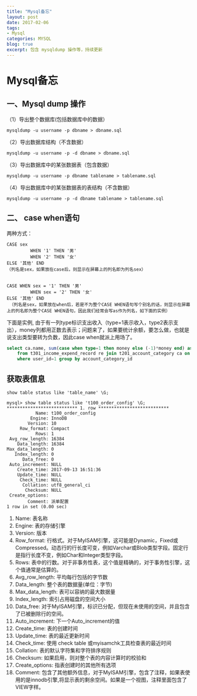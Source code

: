```yaml
---
title: "Mysql备忘"
layout: post
date: 2017-02-06
tags:
- Mysql
categories: MYSQL
blog: true
excerpt: 包含 mysqldump 操作等，持续更新
---
```


# Mysql备忘



## 一、Mysql dump 操作

（1）导出整个数据库(包括数据库中的数据）

    mysqldump -u username -p dbname > dbname.sql    

（2）导出数据库结构（不含数据）

    mysqldump -u username -p -d dbname > dbname.sql    

（3）导出数据库中的某张数据表（包含数据）

    mysqldump -u username -p dbname tablename > tablename.sql    

（4）导出数据库中的某张数据表的表结构（不含数据）

    mysqldump -u username -p -d dbname tablename > tablename.sql  

## 二、 case when语句


两种方式：

```
CASE sex
         WHEN '1' THEN '男'
         WHEN '2' THEN '女'
ELSE '其他' END
（列名是sex，如果放在case后，则显示在屏幕上的列名即为列名sex）


CASE WHEN sex = '1' THEN '男'
         WHEN sex = '2' THEN '女'
ELSE '其他' END
 （列名是sex，如果放在when后，若是不为整个CASE WHEN语句写个别名的话，则显示在屏幕上的列名即为整个CASE WHEN语句，因此我们经常会写as作为列名，如下面的实例）

```


下面是实例, 由于有一列type标识支出收入（type=1表示收入，type2表示支出），money列都用正数去表示；问题来了，如果要统计余额，要怎么做，也就是说支出类型要转为负数，因此case when就派上用场了。

```sql
select ca.name, sum(case when type=1 then money else (-1)*money end) as money
	from t301_income_expend_record re join t201_account_category ca on re.account_category_id =  ca.id 
	where user_id=1 group by account_category_id
```

## 获取表信息

`show table status like 'table_name' \G;`

```
mysql> show table status like 't100_order_config' \G;
*************************** 1. row ***************************
           Name: t100_order_config
         Engine: InnoDB
        Version: 10
     Row_format: Compact
           Rows: 1
 Avg_row_length: 16384
    Data_length: 16384
Max_data_length: 0
   Index_length: 0
      Data_free: 0
 Auto_increment: NULL
    Create_time: 2017-09-13 16:51:36
    Update_time: NULL
     Check_time: NULL
      Collation: utf8_general_ci
       Checksum: NULL
 Create_options: 
        Comment: 派单配置
1 row in set (0.00 sec)
```

1. Name: 表名称
2. Engine: 表的存储引擎
3. Version: 版本
4. Row_format: 行格式。对于MyISAM引擎，这可能是Dynamic，Fixed或Compressed。动态行的行长度可变，例如Varchar或Blob类型字段。固定行是指行长度不变，例如Char和Integer类型字段。
5. Rows: 表中的行数。对于非事务性表，这个值是精确的，对于事务性引擎，这个值通常是估算的。
6. Avg_row_length: 平均每行包括的字节数
7. Data_length: 整个表的数据量(单位：字节)
8. Max_data_length: 表可以容纳的最大数据量
9. Index_length: 索引占用磁盘的空间大小
10. Data_free: 对于MyISAM引擎，标识已分配，但现在未使用的空间，并且包含了已被删除行的空间。
11. Auto_increment: 下一个Auto_increment的值
12. Create_time: 表的创建时间
13. Update_time: 表的最近更新时间
14. Check_time: 使用 check table 或myisamchk工具检查表的最近时间
15. Collation: 表的默认字符集和字符排序规则
16. Checksum: 如果启用，则对整个表的内容计算时的校验和
17. Create_options: 指表创建时的其他所有选项
18. Comment: 包含了其他额外信息，对于MyISAM引擎，包含了注释，如果表使用的是innodb引擎,将显示表的剩余空间。如果是一个视图，注释里面包含了VIEW字样。